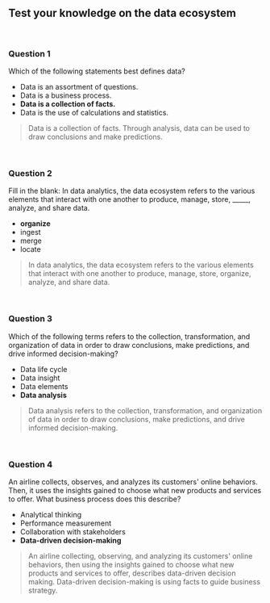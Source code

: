 ## Test your knowledge on the data ecosystem

&nbsp;
### Question 1

Which of the following statements best defines data?

* Data is an assortment of questions.
* Data is a business process.
* **Data is a collection of facts.**
* Data is the use of calculations and statistics.

> Data is a collection of facts. Through analysis, data can be used to draw conclusions and make predictions.

&nbsp;
### Question 2

Fill in the blank: In data analytics, the data ecosystem refers to the various elements that interact with one another to produce, manage, store, _____, analyze, and share data.

* **organize**
* ingest
* merge
* locate

> In data analytics, the data ecosystem refers to the various elements that interact with one another to produce, manage, store, organize, analyze, and share data.

&nbsp;
### Question 3

Which of the following terms refers to the collection, transformation, and organization of data in order to draw conclusions, make predictions, and drive informed decision-making?

* Data life cycle
* Data insight
* Data elements
* **Data analysis**

> Data analysis refers to the collection, transformation, and organization of data in order to draw conclusions, make predictions, and drive informed decision-making.


&nbsp;
### Question 4

An airline collects, observes, and analyzes its customers' online behaviors. Then, it uses the insights gained to choose what new products and services to offer. What business process does this describe?

* Analytical thinking
* Performance measurement
* Collaboration with stakeholders
* **Data-driven decision-making**

> An airline collecting, observing, and analyzing its customers' online behaviors, then using the insights gained to choose what new products and services to offer, describes data-driven decision making. Data-driven decision-making is using facts to guide business strategy.
